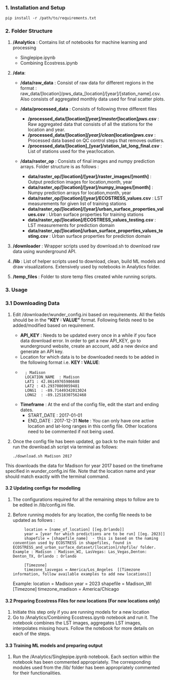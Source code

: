 ### 1. Installation and Setup

    pip install -r /path/to/requirements.txt
### 2. Folder Structure
1. **/Analytics** : Contains list of notebooks for machine learning and processing
    - Singlepipe.ipynb
    - Combining Ecostress.ipynb

2. **/data**:
    - **/data/raw_data** : Consist of raw data for different regions in the format : raw_data/[location]/pws_data_[location]/[year]/[station_name].csv. Also consists of aggregated monthly data used for final scatter plots.
    - **/data/processed_data** : Consists of following three different files
        - **/processed_data/[location]_[year]/master_[location]_pws_.csv** : Raw aggregated data that consists of all the stations for the location and year.
        - **/processed_data/[location]_[year]/clean_[location]_pws_.csv** : Processed data based on QC control steps that removes outliers.
        - **/processed_data/[location]_[year]/station_lat_long_final.csv** : List of stations used for the year/location.

    - **/data/raster_op** : Consists of final images and numpy prediction arrays. Folder structure is as follows : 
        - **data/raster_op/[location]/[year]/raster_images/[month]** : Output prediction images for location,month, year
        - **data/raster_op/[location]/[year]/numpy_images/[month]** : Numpy prediction arrays for location,month, year
        - **data/raster_op/[location]/[year]/ECOSTRESS_values.csv** : LST measurements for given list of training stations
        - **data/raster_op/[location]/[year]/urban_surface_properties_values.csv** : Urban surface properties for training stations
        - **data/raster_op/[location]/ECOSTRESS_values_testing.csv** : LST measurements for prediction domain
        - **data/raster_op/[location]/urban_surface_properties_values_testing.csv** : Urban surface properties for prediction domain

3. **/downloader** : Wrapper scripts used by download.sh to download raw data using wunderground API.
4. **/lib** : List of helper scripts used to download, clean, build ML models and draw visualizations. Extensively used by notebooks in Analytics folder.
5. **/temp_files** : Folder to store temp files created while running scripts.


### 3. Usage

### 3.1 Downloading Data
1. Edit /downloader/wunder_config.ini based on requirements. All the fields should be in the **"KEY : VALUE"** format. Following fields need to be added/modified based on requirement.
    - **API_KEY** : Needs to be updated every once in a while if you face data download error. In order to get a new API_KEY, go to wunderground website, create an account, add a new device and generate an API key.
    - Location for which data is to be downloaded needs to be added in the following format i.e. **KEY : VALUE**: 
    -   
            ; Madison 
            LOCATION_NAME  : Madison
            LAT1 : 42.86149765986688
            LAT2 : 43.29370869059481
            LONG1  : -89.71449342013024
            LONG2  : -89.12518307562468
        
    - **Timeframe** : At the end of the config file, edit the start and ending dates.
        - START_DATE : 2017-01-01
        - END_DATE : 2017-12-31
        **Note** : You can only have one active location and lat-long ranges in this config file. Other locations need to be commented if not being used.

  2. Once the config file has been updated, go back to the main folder and run the download.sh script via terminal as follows:
        ```
        ./download.sh Madison 2017
This downloads the data for Madison for year 2017 based on the timeframe specified in wunder_config.ini file. Note that the location name and year should match exactly with the terminal command.

#### 3.2 Updating configs for modelling
1. The configurations required for all the remaining steps to follow are to be edited in /lib/config.ini file.
2. Before running models for any location, the config file needs to be updated as follows : 

            location = [name_of_location] [[eg.Orlando]]
            year = [year for which predictions are to be run] [[eg. 2023]]
            shapefile = [shapefile_name]  - this is based on the naming convention used by ECOSTRESS in shapefiles, found in ECOSTRESS_and_urban_surface_dataset/[location]/shpfile/ folder. Example : Madison : Madison_WI, LasVegas: Las_Vegas,Denton: Denton_TX, Orlando : Orlando

            [Timezone]
            timezone_lasvegas = America/Los_Angeles  [[Timezone information, follow available examples to add new locations]]
        
    Example:
        location = Madison
        year = 2023
        shapefile = Madison_WI
        [Timezone]
        timezone_madison = America/Chicago

        
        
#### 3.2 Preparing Ecostress Files for new locations (For new locations only)
1. Initiate this step only if you are running models for a new location
2. Go to /Analytics/Combining Ecostress.ipynb notebook and run it. The notebook combines the LST images, aggregates LST images, interpolates missing hours. Follow the notebook for more details on each of the steps.


#### 3.3 Training ML models and preparing output
1. Run the /Analytics/Singlepipe.ipynb notebook. Each section within the notebook has been commented appropriately. The corresponding modules used from the /lib/ folder has been appropriately commented for their functionalities.
